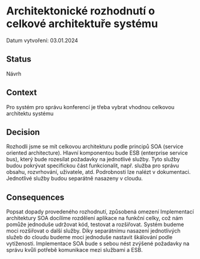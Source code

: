 # Architektonické rozhodnutí o celkové architektuře systému

Datum vytvoření: 03.01.2024

## Status
Návrh

## Context
Pro systém pro správu konferencí je třeba vybrat vhodnou celkovou architektu systému

## Decision
Rozhodli jsme se mít celkovou architekturu podle principů SOA (service oriented architecture). Hlavní komponentou bude ESB (enterprise service bus), který bude rozesílat požadavky na jednotlivé služby.
Tyto služby budou pokrývat specifickou část funkcionalit, např. služba pro správu obsahu, rozvrhování, uživatele, atd. Podrobnosti lze nalézt v dokumentaci. 
Jednotlivé služby budou separátně nasazeny v cloudu.

## Consequences 
Popsat dopady provedeného rozhodnutí, způsobená omezení
Implementací architektury SOA docílíme rozdělení aplikace na funkční celky, což nám pomůže jednoduše udržovat kód, testovat a rozšiřovat. Systém budeme moci rozšiřovat o další služby.
Díky separátnímu nasazení jednotlivých služeb do cloudu budeme moci jednoduše nastavit škálování podle vytíženosti.
Implementace SOA bude s sebou nést zvýšené požadavky na správu kvůli potřebě komunikace mezi službami a ESB.
